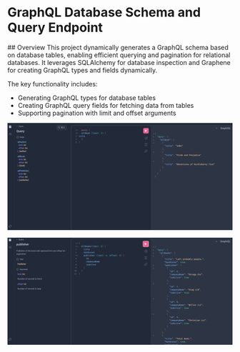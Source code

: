 # GraphQL Database Schema and Query Endpoint

## Overview
This project dynamically generates a GraphQL schema based on database tables, enabling efficient querying and pagination for relational databases. It leverages SQLAlchemy for database inspection and Graphene for creating GraphQL types and fields dynamically.


The key functionality includes:
- Generating GraphQL types for database tables
- Creating GraphQL query fields for fetching data from tables
- Supporting pagination with limit and offset arguments

![Description of simple Query](docs/example_query.png)

![Description of nested Query](docs/example_nested_query.png)
